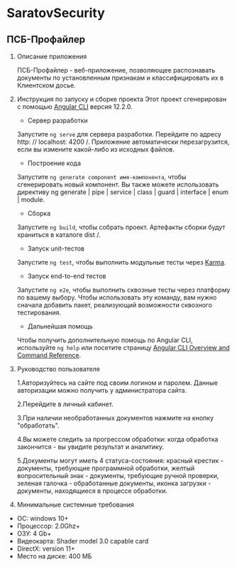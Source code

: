# SaratovSecurity

## ПСБ-Профайлер

1. Описание приложения

   ПСБ-Профайлер - веб-приложение, позволяющее распознавать документы по установленным признакам и классифицировать их в Клиентском досье.

2. Инструкция по запуску и сборке проекта
   Этот проект сгенерирован с помощью [Angular CLI](https://github.com/angular/angular-cli) версия 12.2.0.

   * Сервер разработки 
   
   Запустите `ng serve` для сервера разработки. Перейдите по адресу http: // localhost: 4200 /. Приложение автоматически перезагрузится, если вы измените какой-либо из исходных файлов.
   
   * Построение кода
   
   Запустите `ng generate component имя-компонента`, чтобы сгенерировать новый компонент. Вы также можете использовать директиву ng generate | pipe | service | class | guard | interface | enum | module.
   
   * Сборка
   
   Запустите `ng build`, чтобы собрать проект. Артефакты сборки будут храниться в каталоге dist /.
   
   * Запуск unit-тестов
   
   Запустите `ng test`, чтобы выполнить модульные тесты через [Karma](https://karma-runner.github.io).
   
   * Запуск end-to-end тестов
   
    Запустите `ng e2e`, чтобы выполнить сквозные тесты через платформу по вашему выбору. Чтобы использовать эту команду, вам нужно сначала добавить пакет, реализующий возможности сквозного тестирования.
   
   * Дальнейшая помощь
   
   Чтобы получить дополнительную помощь по Angular CLI, используйте `ng help` или посетите страницу [Angular CLI Overview and Command Reference](https://angular.io/cli).

3. Руководство пользователя

    1.Авторизуйтесь на сайте под своим логином и паролем. Данные авторизации можно получить у администратора сайта.
    
    2.Перейдите в личный кабинет.

    3.При наличии необработанных документов нажмите на кнопку "обработать".

    4.Вы можете следить за прогрессом обработки: когда обработка закончится - вы увидите результат и аналитику.

    5.Документы могут иметь 4 статуса-состояния: красный крестик - документы, требующие программной обработки, желтый вопросительный знак - документы, требующие ручной проверки, зеленая галочка - обработанные документы, иконка загрузки - документы, находящиеся в процессе обработки.

4. Минимальные системные требования

  * ОС: windows 10+
  * Процессор: 2.0Ghz+
  * ОЗУ: 4 Gb+
  * Видеокарта: Shader model 3.0 capable card
  * DirectX: version 11+
  * Место на диске: 400 МБ
